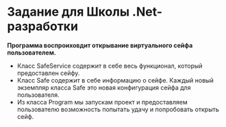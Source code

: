 # Задание для Школы .Net-разработки
**Программа воспроиховдит открывание виртуального сейфа пользователем.**
* Класс SafeService содержит в себе весь функционал, который предоставлен сейфу.
* Класс Safe содержит в себе информацию о сейфе. Каждый новый экземпляр класса Safe это новая конфигурация сейфа для пользователя.
* Из класса Program мы запускам проект и предоставляем пользователю возможность попытать удачу и попробовать открыть сейф.
